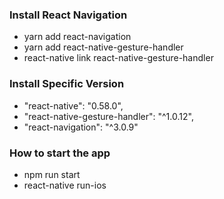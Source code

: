 ### Install React Navigation

- yarn add react-navigation
- yarn add react-native-gesture-handler
- react-native link react-native-gesture-handler

### Install Specific Version

- "react-native": "0.58.0",
- "react-native-gesture-handler": "^1.0.12",
- "react-navigation": "^3.0.9"

### How to start the app

- npm run start
- react-native run-ios
